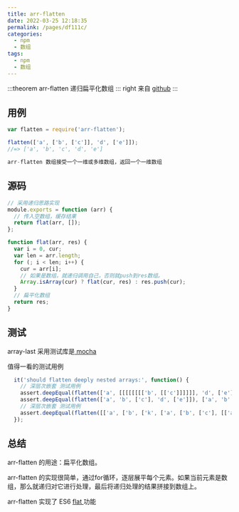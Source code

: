 ```yaml
---
title: arr-flatten
date: 2022-03-25 12:18:35
permalink: /pages/df111c/
categories:
  - npm
  - 数组
tags:
  - npm
  - 数组
---
```


:::theorem arr-flatten
递归扁平化数组
::: right
来自 [github](https://github.com/jonschlinkert/arr-flatten)
:::

## 用例

```javascript
var flatten = require('arr-flatten');

flatten(['a', ['b', ['c']], 'd', ['e']]);
//=> ['a', 'b', 'c', 'd', 'e']

arr-flatten 数组接受一个一维或多维数组，返回一个一维数组

```

## 源码

```javascript
// 采用递归思路实现
module.exports = function (arr) {
  // 传入空数组，缓存结果
  return flat(arr, []);
};

function flat(arr, res) {
  var i = 0, cur;
  var len = arr.length;
  for (; i < len; i++) {
    cur = arr[i];
    // 如果是数组，就递归调用自己，否则就push到res数组。
    Array.isArray(cur) ? flat(cur, res) : res.push(cur);
  }
  // 扁平化数组
  return res;
}
```

## 测试

array-last 采用测试库是[ mocha ](https://github.com/mochajs/mocha)

值得一看的测试用例

```javascript
  it('should flatten deeply nested arrays:', function() {
    // 深层次嵌套 测试用例
    assert.deepEqual(flatten(['a', [[[[[[[['b', [['c']]]]]], 'd', ['e']]]]]]), ['a', 'b', 'c', 'd', 'e']);
    assert.deepEqual(flatten(['a', 'b', ['c'], 'd', ['e']]), ['a', 'b', 'c', 'd', 'e']);
    // 深层次嵌套 测试用例
    assert.deepEqual(flatten([['a', ['b', ['k', ['a', ['b', ['c'], [['a', [['a', ['b', ['k', ['a', ['b', ['c']], ['a', ['x', ['c'], ['a', ['x', ['k']]], ['d', ['z']]]], ['d', ['m']]], ['d', ['e']]]]], ['d', ['e']]], ['b', ['k', ['a', ['b', ['c']], ['a', ['x', ['c'], ['a', ['x', ['k']]], ['d', ['z']]]], ['d', ['m']]], ['d', ['e']]]]], ['d', ['e']]]], ['a', ['x', ['c'], ['a', ['x', ['k']], [['a', ['b', ['k', ['a', ['b', ['c']], ['a', ['x', ['c'], ['a', ['x', ['k']]], ['d', ['z']]]], ['d', ['m']]], ['d', ['e']]]]], ['d', ['e']]]], ['d', ['z']]]], ['d', ['m']]], ['d', ['e']]]]], ['d', ['e']]]), [ 'a', 'b', 'k', 'a', 'b', 'c', 'a', 'a', 'b', 'k', 'a', 'b', 'c', 'a', 'x', 'c', 'a', 'x', 'k', 'd', 'z', 'd', 'm', 'd', 'e', 'd', 'e', 'b', 'k', 'a', 'b', 'c', 'a', 'x', 'c', 'a', 'x', 'k', 'd', 'z', 'd', 'm', 'd', 'e', 'd', 'e', 'a', 'x', 'c', 'a', 'x', 'k', 'a', 'b', 'k', 'a', 'b', 'c', 'a', 'x', 'c', 'a', 'x', 'k', 'd', 'z', 'd', 'm', 'd', 'e', 'd', 'e', 'd', 'z', 'd', 'm', 'd', 'e', 'd', 'e' ]);
  });
```

## 总结

arr-flatten 的用途：扁平化数组。

arr-flatten 的实现很简单，通过for循环，逐层展平每个元素。如果当前元素是数组，那么就递归对它进行处理，最后将递归处理的结果拼接到数组上。

arr-flatten 实现了 ES6 [ flat ](https://developer.mozilla.org/en-US/docs/Web/JavaScript/Reference/Global_Objects/Array/flat)功能
